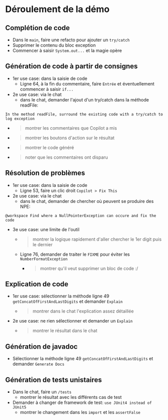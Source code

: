 # Déroulement de la démo

## Complétion de code

- Dans le `main`, faire une refacto pour ajouter un `try/catch`
- Supprimer le contenu du bloc exception
- Commencer à saisir `System.out...` et la magie opère


## Génération de code à partir de consignes

- 1er use case: dans la saisie de code
  - Ligne 64, à la fin du commentaire, faire `Entrée` et éventuellement commencer à saisir `if...`
- 2e use case: via le chat
  - dans le chat, demander l'ajout d'un try/catch dans la méthode readFile:
```
In the method readFile, surround the existing code with a try/catch to log exception
```
  - > montrer les commentaires que Copilot a mis
  - > montrer les boutons d'action sur le résultat
  - > montrer le code généré
  - > noter que les commentaires ont disparu


## Résolution de problèmes

- 1er use case: dans la saisie de code
  - Ligne 53, faire un clic droit `Copilot > Fix This`
- 2e use case: via le chat
  - dans le chat, demander de chercher où peuvent se produire des NPE:
```
@workspace Find where a NullPointerException can occure and fix the code
```
- 3e use case: une limite de l'outil
  - > montrer la logique rapidement d'aller chercher le 1er digit puis le dernier
  - Ligne 76, demander de traiter le `FIXME` pour éviter les `NumberFormatException`
    - > montrer qu'il veut supprimer un bloc de code :/


## Explication de code
- 1er use case: sélectionner la méthode ligne 49 `getConcatOfFirstAndLastDigits` et demander `Explain`
  - > montrer dans le chat l'explication assez détaillée
- 2e use case: ne rien sélectionner et demander un `Explain`
  - > montrer le résultat dans le chat


## Génération de javadoc
- Sélectionner la méthode ligne 49 `getConcatOfFirstAndLastDigits` et demander `Generate Docs`


## Génération de tests unistaires
- Dans le chat, faire un `/tests`
  - montrer le résultat avec les différents cas de test
- Demander à changer de framework de test: `use JUnit4 instead of JUnit5`
  - montrer le changement dans les `import` et les `assertFalse`

